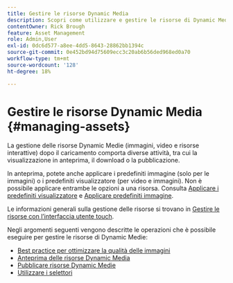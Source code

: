 ```yaml
---
title: Gestire le risorse Dynamic Media
description: Scopri come utilizzare e gestire le risorse di Dynamic Medie utilizzando flussi di lavoro quali anteprima, download o pubblicazione.
contentOwner: Rick Brough
feature: Asset Management
role: Admin,User
exl-id: 0dc6d577-a8ee-4dd5-8643-28862bb1394c
source-git-commit: 0e452bd94d75609ecc3c20ab6b56ded968ed0a70
workflow-type: tm+mt
source-wordcount: '128'
ht-degree: 18%

---
```


# Gestire le risorse Dynamic Media {#managing-assets}

La gestione delle risorse Dynamic Medie (immagini, video e risorse interattive) dopo il caricamento comporta diverse attività, tra cui la visualizzazione in anteprima, il download o la pubblicazione.

In anteprima, potete anche applicare i predefiniti immagine (solo per le immagini) o i predefiniti visualizzatore (per video e immagini). Non è possibile applicare entrambe le opzioni a una risorsa. Consulta [Applicare i predefiniti visualizzatore](viewer-presets.md) e [Applicare predefiniti immagine](image-presets.md).

Le informazioni generali sulla gestione delle risorse si trovano in [Gestire le risorse con l’interfaccia utente touch](/help/assets/manage-digital-assets.md).

Negli argomenti seguenti vengono descritte le operazioni che è possibile eseguire per gestire le risorse di Dynamic Medie:

* [Best practice per ottimizzare la qualità delle immagini](best-practices-for-optimizing-the-quality-of-your-images.md)
* [Anteprima delle risorse Dynamic Media](previewing-assets.md)
* [Pubblicare risorse Dynamic Medie](publishing-dynamicmedia-assets.md)
* [Utilizzare i selettori](working-with-selectors.md)
